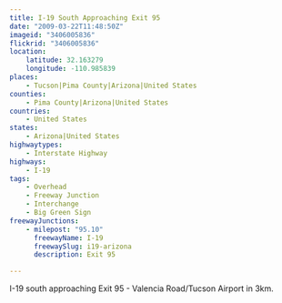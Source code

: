 ```yaml
---
title: I-19 South Approaching Exit 95
date: "2009-03-22T11:48:50Z"
imageid: "3406005836"
flickrid: "3406005836"
location:
    latitude: 32.163279
    longitude: -110.985839
places:
    - Tucson|Pima County|Arizona|United States
counties:
    - Pima County|Arizona|United States
countries:
    - United States
states:
    - Arizona|United States
highwaytypes:
    - Interstate Highway
highways:
    - I-19
tags:
    - Overhead
    - Freeway Junction
    - Interchange
    - Big Green Sign
freewayJunctions:
    - milepost: "95.10"
      freewayName: I-19
      freewaySlug: i19-arizona
      description: Exit 95

---
```

I-19 south approaching Exit 95 - Valencia Road/Tucson Airport in 3km.
